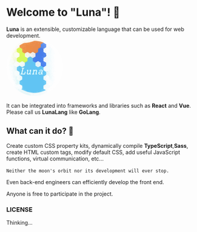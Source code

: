 # Welcome to "Luna"! 👋
**Luna** is an extensible, customizable language that can be used for web development.
<br/>
<img src="./assets/luna.svg" width="150" style="border-radius: 50%">

It can be integrated into frameworks and libraries such as **React** and **Vue**.
Please call us **LunaLang** like **GoLang**.

## What can it do? 🤔
Create custom CSS property kits, dynamically compile **TypeScript**,**Sass**, create HTML custom tags, modify default CSS, add useful JavaScript functions, virtual communication, etc...

```Neither the moon's orbit nor its development will ever stop.```

Even back-end engineers can efficiently develop the front end.

Anyone is free to participate in the project.

### LICENSE
Thinking...
